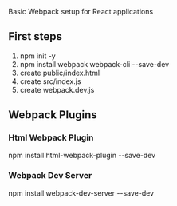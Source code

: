 Basic Webpack setup for React applications

## First steps
1. npm init -y
2. npm install webpack webpack-cli --save-dev
3. create public/index.html
4. create src/index.js
5. create webpack.dev.js

## Webpack Plugins

### Html Webpack Plugin
npm install html-webpack-plugin --save-dev

### Webpack Dev Server
npm install webpack-dev-server --save-dev